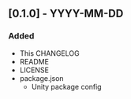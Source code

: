 ## [0.1.0] - YYYY-MM-DD

### Added
- This CHANGELOG
- README
- LICENSE
- package.json
  - Unity package config
